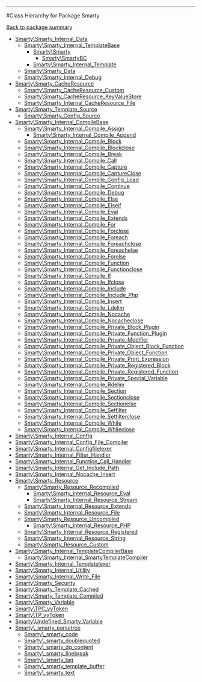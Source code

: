 - - -

#Class Hierarchy for Package Smarty

<div><a href='https://github.com/JeyDotC/Hirudo-docs/tree/master/Smarty'>Back to package summary</a></div>

<ul>
<li><a href="https://github.com/JeyDotC/Hirudo-docs/blob/master/Smarty/Smarty_Internal_Data.md">Smarty\Smarty_Internal_Data</a><ul>
<li><a href="https://github.com/JeyDotC/Hirudo-docs/blob/master/Smarty/Smarty_Internal_TemplateBase.md">Smarty\Smarty_Internal_TemplateBase</a><ul>
<li><a href="https://github.com/JeyDotC/Hirudo-docs/blob/master/Smarty/Smarty.md">Smarty\Smarty</a><ul>
<li><a href="https://github.com/JeyDotC/Hirudo-docs/blob/master/Smarty/SmartyBC.md">Smarty\SmartyBC</a></li>
</ul>
</li>
<li><a href="https://github.com/JeyDotC/Hirudo-docs/blob/master/Smarty/Smarty_Internal_Template.md">Smarty\Smarty_Internal_Template</a></li>
</ul>
</li>
<li><a href="https://github.com/JeyDotC/Hirudo-docs/blob/master/Smarty/Smarty_Data.md">Smarty\Smarty_Data</a></li>
<li><a href="https://github.com/JeyDotC/Hirudo-docs/blob/master/Smarty/Smarty_Internal_Debug.md">Smarty\Smarty_Internal_Debug</a></li>
</ul>
</li>
<li><a href="https://github.com/JeyDotC/Hirudo-docs/blob/master/Smarty/Smarty_CacheResource.md">Smarty\Smarty_CacheResource</a><ul>
<li><a href="https://github.com/JeyDotC/Hirudo-docs/blob/master/Smarty/Smarty_CacheResource_Custom.md">Smarty\Smarty_CacheResource_Custom</a></li>
<li><a href="https://github.com/JeyDotC/Hirudo-docs/blob/master/Smarty/Smarty_CacheResource_KeyValueStore.md">Smarty\Smarty_CacheResource_KeyValueStore</a></li>
<li><a href="https://github.com/JeyDotC/Hirudo-docs/blob/master/Smarty/Smarty_Internal_CacheResource_File.md">Smarty\Smarty_Internal_CacheResource_File</a></li>
</ul>
</li>
<li><a href="https://github.com/JeyDotC/Hirudo-docs/blob/master/Smarty/Smarty_Template_Source.md">Smarty\Smarty_Template_Source</a><ul>
<li><a href="https://github.com/JeyDotC/Hirudo-docs/blob/master/Smarty/Smarty_Config_Source.md">Smarty\Smarty_Config_Source</a></li>
</ul>
</li>
<li><a href="https://github.com/JeyDotC/Hirudo-docs/blob/master/Smarty/Smarty_Internal_CompileBase.md">Smarty\Smarty_Internal_CompileBase</a><ul>
<li><a href="https://github.com/JeyDotC/Hirudo-docs/blob/master/Smarty/Smarty_Internal_Compile_Assign.md">Smarty\Smarty_Internal_Compile_Assign</a><ul>
<li><a href="https://github.com/JeyDotC/Hirudo-docs/blob/master/Smarty/Smarty_Internal_Compile_Append.md">Smarty\Smarty_Internal_Compile_Append</a></li>
</ul>
</li>
<li><a href="https://github.com/JeyDotC/Hirudo-docs/blob/master/Smarty/Smarty_Internal_Compile_Block.md">Smarty\Smarty_Internal_Compile_Block</a></li>
<li><a href="https://github.com/JeyDotC/Hirudo-docs/blob/master/Smarty/Smarty_Internal_Compile_Blockclose.md">Smarty\Smarty_Internal_Compile_Blockclose</a></li>
<li><a href="https://github.com/JeyDotC/Hirudo-docs/blob/master/Smarty/Smarty_Internal_Compile_Break.md">Smarty\Smarty_Internal_Compile_Break</a></li>
<li><a href="https://github.com/JeyDotC/Hirudo-docs/blob/master/Smarty/Smarty_Internal_Compile_Call.md">Smarty\Smarty_Internal_Compile_Call</a></li>
<li><a href="https://github.com/JeyDotC/Hirudo-docs/blob/master/Smarty/Smarty_Internal_Compile_Capture.md">Smarty\Smarty_Internal_Compile_Capture</a></li>
<li><a href="https://github.com/JeyDotC/Hirudo-docs/blob/master/Smarty/Smarty_Internal_Compile_CaptureClose.md">Smarty\Smarty_Internal_Compile_CaptureClose</a></li>
<li><a href="https://github.com/JeyDotC/Hirudo-docs/blob/master/Smarty/Smarty_Internal_Compile_Config_Load.md">Smarty\Smarty_Internal_Compile_Config_Load</a></li>
<li><a href="https://github.com/JeyDotC/Hirudo-docs/blob/master/Smarty/Smarty_Internal_Compile_Continue.md">Smarty\Smarty_Internal_Compile_Continue</a></li>
<li><a href="https://github.com/JeyDotC/Hirudo-docs/blob/master/Smarty/Smarty_Internal_Compile_Debug.md">Smarty\Smarty_Internal_Compile_Debug</a></li>
<li><a href="https://github.com/JeyDotC/Hirudo-docs/blob/master/Smarty/Smarty_Internal_Compile_Else.md">Smarty\Smarty_Internal_Compile_Else</a></li>
<li><a href="https://github.com/JeyDotC/Hirudo-docs/blob/master/Smarty/Smarty_Internal_Compile_Elseif.md">Smarty\Smarty_Internal_Compile_Elseif</a></li>
<li><a href="https://github.com/JeyDotC/Hirudo-docs/blob/master/Smarty/Smarty_Internal_Compile_Eval.md">Smarty\Smarty_Internal_Compile_Eval</a></li>
<li><a href="https://github.com/JeyDotC/Hirudo-docs/blob/master/Smarty/Smarty_Internal_Compile_Extends.md">Smarty\Smarty_Internal_Compile_Extends</a></li>
<li><a href="https://github.com/JeyDotC/Hirudo-docs/blob/master/Smarty/Smarty_Internal_Compile_For.md">Smarty\Smarty_Internal_Compile_For</a></li>
<li><a href="https://github.com/JeyDotC/Hirudo-docs/blob/master/Smarty/Smarty_Internal_Compile_Forclose.md">Smarty\Smarty_Internal_Compile_Forclose</a></li>
<li><a href="https://github.com/JeyDotC/Hirudo-docs/blob/master/Smarty/Smarty_Internal_Compile_Foreach.md">Smarty\Smarty_Internal_Compile_Foreach</a></li>
<li><a href="https://github.com/JeyDotC/Hirudo-docs/blob/master/Smarty/Smarty_Internal_Compile_Foreachclose.md">Smarty\Smarty_Internal_Compile_Foreachclose</a></li>
<li><a href="https://github.com/JeyDotC/Hirudo-docs/blob/master/Smarty/Smarty_Internal_Compile_Foreachelse.md">Smarty\Smarty_Internal_Compile_Foreachelse</a></li>
<li><a href="https://github.com/JeyDotC/Hirudo-docs/blob/master/Smarty/Smarty_Internal_Compile_Forelse.md">Smarty\Smarty_Internal_Compile_Forelse</a></li>
<li><a href="https://github.com/JeyDotC/Hirudo-docs/blob/master/Smarty/Smarty_Internal_Compile_Function.md">Smarty\Smarty_Internal_Compile_Function</a></li>
<li><a href="https://github.com/JeyDotC/Hirudo-docs/blob/master/Smarty/Smarty_Internal_Compile_Functionclose.md">Smarty\Smarty_Internal_Compile_Functionclose</a></li>
<li><a href="https://github.com/JeyDotC/Hirudo-docs/blob/master/Smarty/Smarty_Internal_Compile_If.md">Smarty\Smarty_Internal_Compile_If</a></li>
<li><a href="https://github.com/JeyDotC/Hirudo-docs/blob/master/Smarty/Smarty_Internal_Compile_Ifclose.md">Smarty\Smarty_Internal_Compile_Ifclose</a></li>
<li><a href="https://github.com/JeyDotC/Hirudo-docs/blob/master/Smarty/Smarty_Internal_Compile_Include.md">Smarty\Smarty_Internal_Compile_Include</a></li>
<li><a href="https://github.com/JeyDotC/Hirudo-docs/blob/master/Smarty/Smarty_Internal_Compile_Include_Php.md">Smarty\Smarty_Internal_Compile_Include_Php</a></li>
<li><a href="https://github.com/JeyDotC/Hirudo-docs/blob/master/Smarty/Smarty_Internal_Compile_Insert.md">Smarty\Smarty_Internal_Compile_Insert</a></li>
<li><a href="https://github.com/JeyDotC/Hirudo-docs/blob/master/Smarty/Smarty_Internal_Compile_Ldelim.md">Smarty\Smarty_Internal_Compile_Ldelim</a></li>
<li><a href="https://github.com/JeyDotC/Hirudo-docs/blob/master/Smarty/Smarty_Internal_Compile_Nocache.md">Smarty\Smarty_Internal_Compile_Nocache</a></li>
<li><a href="https://github.com/JeyDotC/Hirudo-docs/blob/master/Smarty/Smarty_Internal_Compile_Nocacheclose.md">Smarty\Smarty_Internal_Compile_Nocacheclose</a></li>
<li><a href="https://github.com/JeyDotC/Hirudo-docs/blob/master/Smarty/Smarty_Internal_Compile_Private_Block_Plugin.md">Smarty\Smarty_Internal_Compile_Private_Block_Plugin</a></li>
<li><a href="https://github.com/JeyDotC/Hirudo-docs/blob/master/Smarty/Smarty_Internal_Compile_Private_Function_Plugin.md">Smarty\Smarty_Internal_Compile_Private_Function_Plugin</a></li>
<li><a href="https://github.com/JeyDotC/Hirudo-docs/blob/master/Smarty/Smarty_Internal_Compile_Private_Modifier.md">Smarty\Smarty_Internal_Compile_Private_Modifier</a></li>
<li><a href="https://github.com/JeyDotC/Hirudo-docs/blob/master/Smarty/Smarty_Internal_Compile_Private_Object_Block_Function.md">Smarty\Smarty_Internal_Compile_Private_Object_Block_Function</a></li>
<li><a href="https://github.com/JeyDotC/Hirudo-docs/blob/master/Smarty/Smarty_Internal_Compile_Private_Object_Function.md">Smarty\Smarty_Internal_Compile_Private_Object_Function</a></li>
<li><a href="https://github.com/JeyDotC/Hirudo-docs/blob/master/Smarty/Smarty_Internal_Compile_Private_Print_Expression.md">Smarty\Smarty_Internal_Compile_Private_Print_Expression</a></li>
<li><a href="https://github.com/JeyDotC/Hirudo-docs/blob/master/Smarty/Smarty_Internal_Compile_Private_Registered_Block.md">Smarty\Smarty_Internal_Compile_Private_Registered_Block</a></li>
<li><a href="https://github.com/JeyDotC/Hirudo-docs/blob/master/Smarty/Smarty_Internal_Compile_Private_Registered_Function.md">Smarty\Smarty_Internal_Compile_Private_Registered_Function</a></li>
<li><a href="https://github.com/JeyDotC/Hirudo-docs/blob/master/Smarty/Smarty_Internal_Compile_Private_Special_Variable.md">Smarty\Smarty_Internal_Compile_Private_Special_Variable</a></li>
<li><a href="https://github.com/JeyDotC/Hirudo-docs/blob/master/Smarty/Smarty_Internal_Compile_Rdelim.md">Smarty\Smarty_Internal_Compile_Rdelim</a></li>
<li><a href="https://github.com/JeyDotC/Hirudo-docs/blob/master/Smarty/Smarty_Internal_Compile_Section.md">Smarty\Smarty_Internal_Compile_Section</a></li>
<li><a href="https://github.com/JeyDotC/Hirudo-docs/blob/master/Smarty/Smarty_Internal_Compile_Sectionclose.md">Smarty\Smarty_Internal_Compile_Sectionclose</a></li>
<li><a href="https://github.com/JeyDotC/Hirudo-docs/blob/master/Smarty/Smarty_Internal_Compile_Sectionelse.md">Smarty\Smarty_Internal_Compile_Sectionelse</a></li>
<li><a href="https://github.com/JeyDotC/Hirudo-docs/blob/master/Smarty/Smarty_Internal_Compile_Setfilter.md">Smarty\Smarty_Internal_Compile_Setfilter</a></li>
<li><a href="https://github.com/JeyDotC/Hirudo-docs/blob/master/Smarty/Smarty_Internal_Compile_Setfilterclose.md">Smarty\Smarty_Internal_Compile_Setfilterclose</a></li>
<li><a href="https://github.com/JeyDotC/Hirudo-docs/blob/master/Smarty/Smarty_Internal_Compile_While.md">Smarty\Smarty_Internal_Compile_While</a></li>
<li><a href="https://github.com/JeyDotC/Hirudo-docs/blob/master/Smarty/Smarty_Internal_Compile_Whileclose.md">Smarty\Smarty_Internal_Compile_Whileclose</a></li>
</ul>
</li>
<li><a href="https://github.com/JeyDotC/Hirudo-docs/blob/master/Smarty/Smarty_Internal_Config.md">Smarty\Smarty_Internal_Config</a></li>
<li><a href="https://github.com/JeyDotC/Hirudo-docs/blob/master/Smarty/Smarty_Internal_Config_File_Compiler.md">Smarty\Smarty_Internal_Config_File_Compiler</a></li>
<li><a href="https://github.com/JeyDotC/Hirudo-docs/blob/master/Smarty/Smarty_Internal_Configfilelexer.md">Smarty\Smarty_Internal_Configfilelexer</a></li>
<li><a href="https://github.com/JeyDotC/Hirudo-docs/blob/master/Smarty/Smarty_Internal_Filter_Handler.md">Smarty\Smarty_Internal_Filter_Handler</a></li>
<li><a href="https://github.com/JeyDotC/Hirudo-docs/blob/master/Smarty/Smarty_Internal_Function_Call_Handler.md">Smarty\Smarty_Internal_Function_Call_Handler</a></li>
<li><a href="https://github.com/JeyDotC/Hirudo-docs/blob/master/Smarty/Smarty_Internal_Get_Include_Path.md">Smarty\Smarty_Internal_Get_Include_Path</a></li>
<li><a href="https://github.com/JeyDotC/Hirudo-docs/blob/master/Smarty/Smarty_Internal_Nocache_Insert.md">Smarty\Smarty_Internal_Nocache_Insert</a></li>
<li><a href="https://github.com/JeyDotC/Hirudo-docs/blob/master/Smarty/Smarty_Resource.md">Smarty\Smarty_Resource</a><ul>
<li><a href="https://github.com/JeyDotC/Hirudo-docs/blob/master/Smarty/Smarty_Resource_Recompiled.md">Smarty\Smarty_Resource_Recompiled</a><ul>
<li><a href="https://github.com/JeyDotC/Hirudo-docs/blob/master/Smarty/Smarty_Internal_Resource_Eval.md">Smarty\Smarty_Internal_Resource_Eval</a></li>
<li><a href="https://github.com/JeyDotC/Hirudo-docs/blob/master/Smarty/Smarty_Internal_Resource_Stream.md">Smarty\Smarty_Internal_Resource_Stream</a></li>
</ul>
</li>
<li><a href="https://github.com/JeyDotC/Hirudo-docs/blob/master/Smarty/Smarty_Internal_Resource_Extends.md">Smarty\Smarty_Internal_Resource_Extends</a></li>
<li><a href="https://github.com/JeyDotC/Hirudo-docs/blob/master/Smarty/Smarty_Internal_Resource_File.md">Smarty\Smarty_Internal_Resource_File</a></li>
<li><a href="https://github.com/JeyDotC/Hirudo-docs/blob/master/Smarty/Smarty_Resource_Uncompiled.md">Smarty\Smarty_Resource_Uncompiled</a><ul>
<li><a href="https://github.com/JeyDotC/Hirudo-docs/blob/master/Smarty/Smarty_Internal_Resource_PHP.md">Smarty\Smarty_Internal_Resource_PHP</a></li>
</ul>
</li>
<li><a href="https://github.com/JeyDotC/Hirudo-docs/blob/master/Smarty/Smarty_Internal_Resource_Registered.md">Smarty\Smarty_Internal_Resource_Registered</a></li>
<li><a href="https://github.com/JeyDotC/Hirudo-docs/blob/master/Smarty/Smarty_Internal_Resource_String.md">Smarty\Smarty_Internal_Resource_String</a></li>
<li><a href="https://github.com/JeyDotC/Hirudo-docs/blob/master/Smarty/Smarty_Resource_Custom.md">Smarty\Smarty_Resource_Custom</a></li>
</ul>
</li>
<li><a href="https://github.com/JeyDotC/Hirudo-docs/blob/master/Smarty/Smarty_Internal_TemplateCompilerBase.md">Smarty\Smarty_Internal_TemplateCompilerBase</a><ul>
<li><a href="https://github.com/JeyDotC/Hirudo-docs/blob/master/Smarty/Smarty_Internal_SmartyTemplateCompiler.md">Smarty\Smarty_Internal_SmartyTemplateCompiler</a></li>
</ul>
</li>
<li><a href="https://github.com/JeyDotC/Hirudo-docs/blob/master/Smarty/Smarty_Internal_Templatelexer.md">Smarty\Smarty_Internal_Templatelexer</a></li>
<li><a href="https://github.com/JeyDotC/Hirudo-docs/blob/master/Smarty/Smarty_Internal_Utility.md">Smarty\Smarty_Internal_Utility</a></li>
<li><a href="https://github.com/JeyDotC/Hirudo-docs/blob/master/Smarty/Smarty_Internal_Write_File.md">Smarty\Smarty_Internal_Write_File</a></li>
<li><a href="https://github.com/JeyDotC/Hirudo-docs/blob/master/Smarty/Smarty_Security.md">Smarty\Smarty_Security</a></li>
<li><a href="https://github.com/JeyDotC/Hirudo-docs/blob/master/Smarty/Smarty_Template_Cached.md">Smarty\Smarty_Template_Cached</a></li>
<li><a href="https://github.com/JeyDotC/Hirudo-docs/blob/master/Smarty/Smarty_Template_Compiled.md">Smarty\Smarty_Template_Compiled</a></li>
<li><a href="https://github.com/JeyDotC/Hirudo-docs/blob/master/Smarty/Smarty_Variable.md">Smarty\Smarty_Variable</a></li>
<li><a href="https://github.com/JeyDotC/Hirudo-docs/blob/master/Smarty/TPC_yyToken.md">Smarty\TPC_yyToken</a></li>
<li><a href="https://github.com/JeyDotC/Hirudo-docs/blob/master/Smarty/TP_yyToken.md">Smarty\TP_yyToken</a></li>
<li><a href="https://github.com/JeyDotC/Hirudo-docs/blob/master/Smarty/Undefined_Smarty_Variable.md">Smarty\Undefined_Smarty_Variable</a></li>
<li><a href="https://github.com/JeyDotC/Hirudo-docs/blob/master/Smarty/_smarty_parsetree.md">Smarty\_smarty_parsetree</a><ul>
<li><a href="https://github.com/JeyDotC/Hirudo-docs/blob/master/Smarty/_smarty_code.md">Smarty\_smarty_code</a></li>
<li><a href="https://github.com/JeyDotC/Hirudo-docs/blob/master/Smarty/_smarty_doublequoted.md">Smarty\_smarty_doublequoted</a></li>
<li><a href="https://github.com/JeyDotC/Hirudo-docs/blob/master/Smarty/_smarty_dq_content.md">Smarty\_smarty_dq_content</a></li>
<li><a href="https://github.com/JeyDotC/Hirudo-docs/blob/master/Smarty/_smarty_linebreak.md">Smarty\_smarty_linebreak</a></li>
<li><a href="https://github.com/JeyDotC/Hirudo-docs/blob/master/Smarty/_smarty_tag.md">Smarty\_smarty_tag</a></li>
<li><a href="https://github.com/JeyDotC/Hirudo-docs/blob/master/Smarty/_smarty_template_buffer.md">Smarty\_smarty_template_buffer</a></li>
<li><a href="https://github.com/JeyDotC/Hirudo-docs/blob/master/Smarty/_smarty_text.md">Smarty\_smarty_text</a></li>
</ul>
</li>
</ul>
